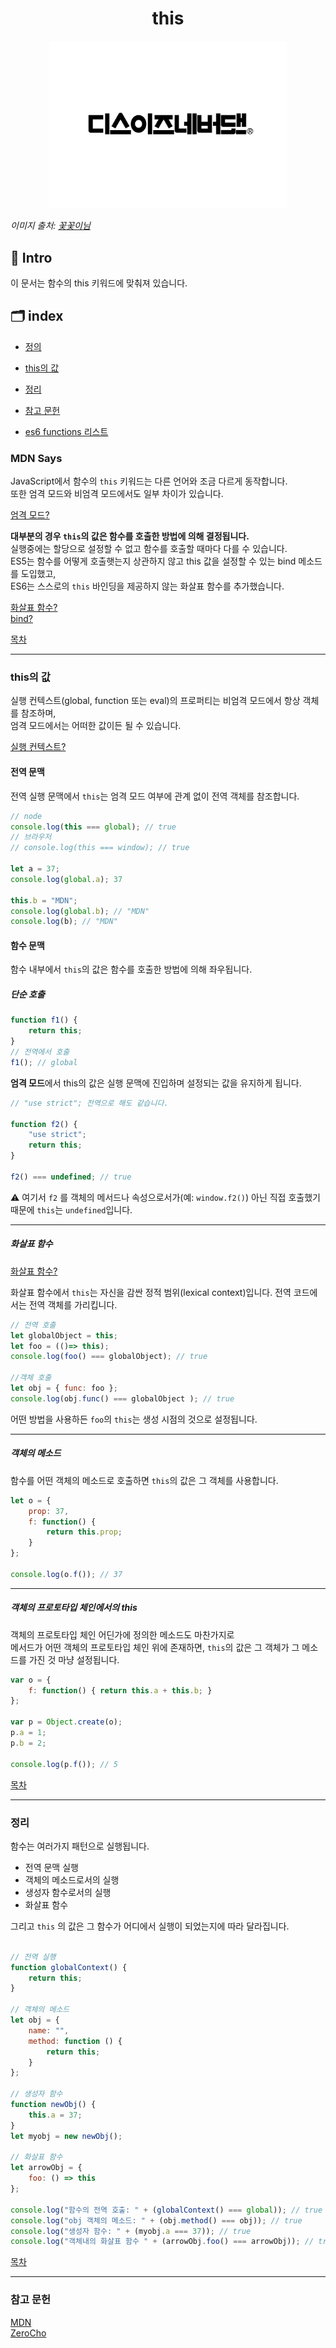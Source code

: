 <h1 align="center">this</h1>

<p align="center">
    <img width="380"  alt="ECMAscript" src="../../images/es6/thisisneverthat.jpg" />
</p>

_이미지 출처: [꽃꽃이님](https://notefolio.net/flower_arrangement)_

## 🚀 Intro

이 문서는 함수의 this 키워드에 맞춰져 있습니다.

## 🗂 index

- [정의](#mdn-says)
- [this의 값](#this의-값)
- [정리](#정리)
- [참고 문헌](#참고-문헌)

- [es6 functions 리스트](https://github.com/Minsoo-web/es_features/tree/master/es6#functions)

### MDN Says

JavaScript에서 함수의 `this` 키워드는 다른 언어와 조금 다르게 동작합니다.  
또한 엄격 모드와 비엄격 모드에서도 일부 차이가 있습니다.

[엄격 모드?](https://github.com/Minsoo-web/es_features/tree/master/es5#use-strict)

**대부분의 경우 `this`의 값은 함수를 호출한 방법에 의해 결정됩니다.**  
실행중에는 할당으로 설정할 수 없고 함수를 호출할 때마다 다를 수 있습니다.  
ES5는 함수를 어떻게 호출햇는지 상관하지 않고 this 값을 설정할 수 있는 bind 메소드를 도입했고,  
ES6는 스스로의 `this` 바인딩을 제공하지 않는 화살표 함수를 추가했습니다.

[화살표 함수?](https://github.com/Minsoo-web/es_features/blob/master/es6/02.functions/01.arrow_function.md)  
[bind?](https://github.com/Minsoo-web/es_features/tree/master/es5#functionprototypebind)

[목차](#-index)

---

### this의 값

실행 컨텍스트(global, function 또는 eval)의 프로퍼티는 비엄격 모드에서 항상 객체를 참조하며,  
엄격 모드에서는 어떠한 값이든 될 수 있습니다.

[실행 컨텍스트?](https://github.com/Minsoo-web/es_features/blob/master/etc/execution_context.md)

#### 전역 문맥

전역 실행 문맥에서 `this`는 엄격 모드 여부에 관계 없이 전역 객체를 참조합니다.

```JavaScript
// node
console.log(this === global); // true
// 브라우저
// console.log(this === window); // true

let a = 37;
console.log(global.a); 37

this.b = "MDN";
console.log(global.b); // "MDN"
console.log(b); // "MDN"
```

#### 함수 문맥

함수 내부에서 `this`의 값은 함수를 호출한 방법에 의해 좌우됩니다.

##### 단순 호출

```JavaScript
function f1() {
    return this;
}
// 전역에서 호출
f1(); // global
```

**엄격 모드**에서 this의 값은 실행 문맥에 진입하며 설정되는 값을 유지하게 됩니다.

```JavaScript
// "use strict"; 전역으로 해도 같습니다.

function f2() {
    "use strict";
    return this;
}

f2() === undefined; // true
```

⚠️ 여기서 `f2` 를 객체의 메서드나 속성으로서가(예: `window.f2()`) 아닌 직접 호출했기 때문에 `this`는 `undefined`입니다.

---

##### 화살표 함수

[화살표 함수?](https://github.com/Minsoo-web/es_features/blob/master/es6/02.functions/01.arrow_function.md)

화살표 함수에서 `this`는 자신을 감싼 정적 범위(lexical context)입니다.
전역 코드에서는 전역 객체를 가리킵니다.

```JavaScript
// 전역 호출
let globalObject = this;
let foo = (()=> this);
console.log(foo() === globalObject); // true

//객체 호출
let obj = { func: foo };
console.log(obj.func() === globalObject ); // true
```

어떤 방법을 사용하든 `foo`의 `this`는 생성 시점의 것으로 설정됩니다.

---

##### 객체의 메소드

함수를 어떤 객체의 메소드로 호출하면 `this`의 값은 그 객체를 사용합니다.

```JavaScript
let o = {
    prop: 37,
    f: function() {
        return this.prop;
    }
};

console.log(o.f()); // 37
```

---

##### 객체의 프로토타입 체인에서의 this

객체의 프로토타입 체인 어딘가에 정의한 메소드도 마찬가지로  
메서드가 어떤 객체의 프로토타입 체인 위에 존재하면, `this`의 값은 그 객체가 그 메소드를 가진 것 마냥 설정됩니다.

```JavaScript
var o = {
    f: function() { return this.a + this.b; }
};

var p = Object.create(o);
p.a = 1;
p.b = 2;

console.log(p.f()); // 5
```

[목차](#-index)

---

### 정리

함수는 여러가지 패턴으로 실행됩니다.

- 전역 문맥 실행
- 객체의 메소드로서의 실행
- 생성자 함수로서의 실행
- 화살표 함수

그리고 `this` 의 값은 그 함수가 어디에서 실행이 되었는지에 따라 달라집니다.

```JavaScript

// 전역 실행
function globalContext() {
    return this;
}

// 객체의 메소드
let obj = {
    name: "",
    method: function () {
        return this;
    }
};

// 생성자 함수
function newObj() {
    this.a = 37;
}
let myobj = new newObj();

// 화살표 함수
let arrowObj = {
    foo: () => this
};

console.log("함수의 전역 호출: " + (globalContext() === global)); // true
console.log("obj 객체의 메소드: " + (obj.method() === obj)); // true
console.log("생성자 함수: " + (myobj.a === 37)); // true
console.log("객체내의 화살표 함수 " + (arrowObj.foo() === arrowObj)); // true
```

[목차](#-index)

---

### 참고 문헌

[MDN](https://developer.mozilla.org/ko/docs/Web/JavaScript/Reference/Operators/this)  
[ZeroCho](https://www.zerocho.com/category/JavaScript/post/5b0645cc7e3e36001bf676eb)
